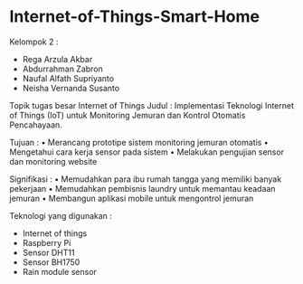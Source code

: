 # Internet-of-Things-Smart-Home
Kelompok 2 : 
- Rega Arzula Akbar
- Abdurrahman Zabron
- Naufal Alfath Supriyanto
- Neisha Vernanda Susanto

Topik tugas besar Internet of Things
Judul : Implementasi Teknologi Internet of Things (IoT) untuk Monitoring Jemuran dan Kontrol Otomatis Pencahayaan.

Tujuan : 
•	Merancang prototipe sistem monitoring jemuran otomatis
•	Mengetahui cara kerja sensor pada sistem
•	Melakukan pengujian sensor dan monitoring website

Signifikasi : 
• Memudahkan para ibu rumah tangga yang memiliki banyak pekerjaan
• Memudahkan pembisnis laundry untuk memantau keadaan jemuran 
• Membangun aplikasi mobile untuk mengontrol jemuran

Teknologi yang digunakan : 
- Internet of things
- Raspberry Pi
- Sensor DHT11
- Sensor BH1750
- Rain module sensor
